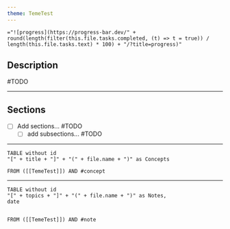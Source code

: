 ```yaml
---
theme: TemeTest
---
```



`="![progress](https://progress-bar.dev/" + round(length(filter(this.file.tasks.completed, (t) => t = true)) / length(this.file.tasks.text) * 100) + "/?title=progress)"`


## Description
#TODO

---

## Sections

- [ ] Add sections... #TODO
	- [ ] add subsections... #TODO 

---
```dataview
TABLE without id
"[" + title + "]" + "(" + file.name + ")" as Concepts

FROM ([[TemeTest]]) AND #concept 
```

---
```dataview
TABLE without id
"[" + topics + "]" + "(" + file.name + ")" as Notes, 
date


FROM ([[TemeTest]]) AND #note
```
